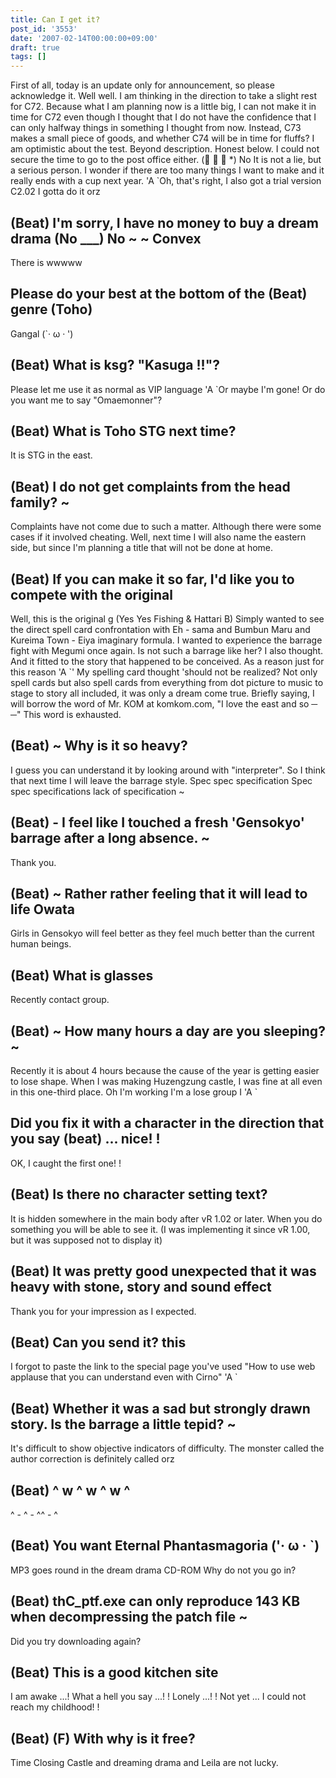```yaml
---
title: Can I get it?
post_id: '3553'
date: '2007-02-14T00:00:00+09:00'
draft: true
tags: []
---
```


First of all, today is an update only for announcement, so please acknowledge it. Well well. I am thinking in the direction to take a slight rest for C72. Because what I am planning now is a little big, I can not make it in time for C72 even though I thought that I do not have the confidence that I can only halfway things in something I thought from now. Instead, C73 makes a small piece of goods, and whether C74 will be in time for fluffs? I am optimistic about the test. Beyond description. Honest below. I could not secure the time to go to the post office either. (゚ ∀ ゚ *) No It is not a lie, but a serious person. I wonder if there are too many things I want to make and it really ends with a cup next year. 'A `Oh, that's right, I also got a trial version C2.02 I gotta do it orz

## (Beat) I'm sorry, I have no money to buy a dream drama (No ___) No ~ ~ Convex

There is wwwww

## Please do your best at the bottom of the (Beat) genre (Toho)

Gangal (`· ω · ')

## (Beat) What is ksg? "Kasuga !!"?

Please let me use it as normal as VIP language 'A `Or maybe I'm gone! Or do you want me to say "Omaemonner"?

## (Beat) What is Toho STG next time?

It is STG in the east.

## (Beat) I do not get complaints from the head family? ~

Complaints have not come due to such a matter. Although there were some cases if it involved cheating. Well, next time I will also name the eastern side, but since I'm planning a title that will not be done at home.

## (Beat) If you can make it so far, I'd like you to compete with the original

Well, this is the original g (Yes Yes Fishing & Hattari B) Simply wanted to see the direct spell card confrontation with Eh - sama and Bumbun Maru and Kureima Town - Eiya imaginary formula. I wanted to experience the barrage fight with Megumi once again. Is not such a barrage like her? I also thought. And it fitted to the story that happened to be conceived. As a reason just for this reason 'A `' My spelling card thought 'should not be realized? Not only spell cards but also spell cards from everything from dot picture to music to stage to story all included, it was only a dream come true. Briefly saying, I will borrow the word of Mr. KOM at komkom.com, "I love the east and so ─ ─" This word is exhausted.

## (Beat) ~ Why is it so heavy?

I guess you can understand it by looking around with "interpreter". So I think that next time I will leave the barrage style. Spec spec specification Spec spec specifications lack of specification ~

## (Beat) - I feel like I touched a fresh 'Gensokyo' barrage after a long absence. ~

Thank you.

## (Beat) ~ Rather rather feeling that it will lead to life Owata

Girls in Gensokyo will feel better as they feel much better than the current human beings.

## (Beat) What is glasses

Recently contact group.

## (Beat) ~ How many hours a day are you sleeping? ~

Recently it is about 4 hours because the cause of the year is getting easier to lose shape. When I was making Huzengzung castle, I was fine at all even in this one-third place. Oh I'm working I'm a lose group I 'A `

## Did you fix it with a character in the direction that you say (beat) ... nice! !

OK, I caught the first one! !

## (Beat) Is there no character setting text?

It is hidden somewhere in the main body after vR 1.02 or later. When you do something you will be able to see it. (I was implementing it since vR 1.00, but it was supposed not to display it)

## (Beat) It was pretty good unexpected that it was heavy with stone, story and sound effect

Thank you for your impression as I expected.

## (Beat) Can you send it? this

I forgot to paste the link to the special page you've used "How to use web applause that you can understand even with Cirno" 'A `

## (Beat) Whether it was a sad but strongly drawn story. Is the barrage a little tepid? ~

It's difficult to show objective indicators of difficulty. The monster called the author correction is definitely called orz

## (Beat) ^ w ^ w ^ w ^

^ \- ^ \- ^^ \- ^

## (Beat) You want Eternal Phantasmagoria ('· ω · `)

MP3 goes round in the dream drama CD-ROM Why do not you go in?

## (Beat) thC_ptf.exe can only reproduce 143 KB when decompressing the patch file ~

Did you try downloading again?

## (Beat) This is a good kitchen site

I am awake ...! What a hell you say ...! ! Lonely ...! ! Not yet ... I could not reach my childhood! !

## (Beat) (F) With why is it free?

Time Closing Castle and dreaming drama and Leila are not lucky.
